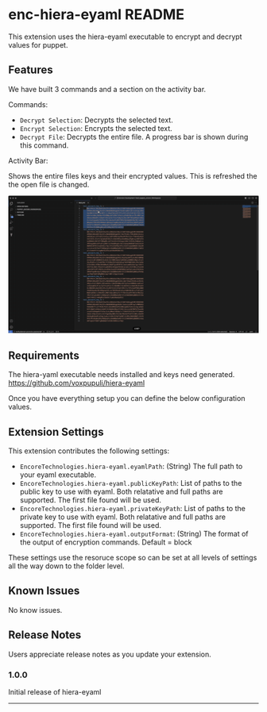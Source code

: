 # enc-hiera-eyaml README

This extension uses the hiera-eyaml executable to encrypt and decrypt values for puppet. 

## Features

We have built 3 commands and a section on the activity bar.

Commands:
* `Decrypt Selection`: Decrypts the selected text.
* `Encrypt Selection`: Encrypts the selected text.
* `Decrypt File`: Decrypts the entire file. A progress bar is shown during this command.

Activity Bar:

Shows the entire files keys and their encrypted values. This is refreshed the the open file is changed.

![](https://github.com/EncoreTechnologies/vscode-hiera-eyaml/blob/main/media/hiera-eyaml.gif)

## Requirements

The hiera-yaml executable needs installed and keys need generated. https://github.com/voxpupuli/hiera-eyaml

Once you have everything setup you can define the below configuration values.

## Extension Settings

This extension contributes the following settings:

* `EncoreTechnologies.hiera-eyaml.eyamlPath`: (String) The full path to your eyaml executable.
* `EncoreTechnologies.hiera-eyaml.publicKeyPath`: List of paths to the public key to use with eyaml. Both relatative and full paths are supported. The first file found will be used.
* `EncoreTechnologies.hiera-eyaml.privateKeyPath`: List of paths to the private key to use with eyaml. Both relatative and full paths are supported. The first file found will be used.
* `EncoreTechnologies.hiera-eyaml.outputFormat`: (String) The format of the output of encryption commands. Default = block

These settings use the resoruce scope so can be set at all levels of settings all the way down to the folder level.

## Known Issues

No know issues.

## Release Notes

Users appreciate release notes as you update your extension.

### 1.0.0

Initial release of hiera-eyaml

---
